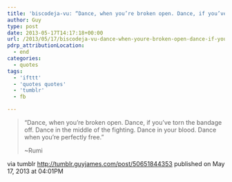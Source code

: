 ```yaml
---
title: 'biscodeja-vu: “Dance, when you’re broken open. Dance, if you’ve…'
author: Guy
type: post
date: 2013-05-17T14:17:18+00:00
url: /2013/05/17/biscodeja-vu-dance-when-youre-broken-open-dance-if-youve/
pdrp_attributionLocation:
  - end
categories:
  - quotes
tags:
  - 'ifttt'
  - 'quotes quotes'
  - 'tumblr'
  - fb

---
```

> <span class="Apple-style-span">“Dance, when you’re broken open. Dance, if you’ve torn the bandage off. Dance in the middle of the fighting. Dance in your blood. Dance when you’re perfectly free.” </span>
> 
> <span class="Apple-style-span">~Rumi</span>

via tumblr http://tumblr.guyjames.com/post/50651844353 published on May 17, 2013 at 04:01PM